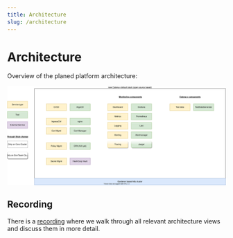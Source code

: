 ```yaml
---
title: Architecture
slug: /architecture
---
```


# Architecture

Overview of the planed platform architecture:

![Overview_Responsibilities](assets/DefaultStack.svg)

## Recording
There is a [recording](https://confluence.catena-x.net/display/ARTI/Architectur+Overview#ArchitecturOverview-KnowledgeHandover-ArchitectureOverview-Sigi220328) where we walk through all relevant architecture views and discuss them in more detail.